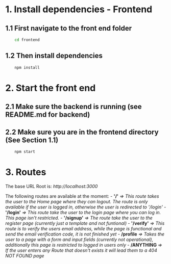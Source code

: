 # 1. Install dependencies - Frontend

## 1.1 First navigate to the front end folder
```bash
    cd frontend
```

## 1.2 Then install dependencies
```bash
    npm install
```

# 2. Start the front end

## 2.1 Make sure the backend is running (see README.md for backend)

## 2.2 Make sure you are in the frontend directory (See Section 1.1)
```bash
    npm start
```

# 3. Routes

The base URL Root is: *http://localhost:3000*

The following routes are available at the moment:
    - **'/'** *=> This route takes the user to the Home page where they can logout. The route is only available if the user is logged in, otherwise the user is redirected to '/login'*
    - **'/login'** *=> This route take the user to the login page where you can log in. This page isn't restricted.*
    - **'/signup'** *=> The route take the user to the register page (currently just a template and not funtional)*
    - **'/verify'** *=> This route is to verify the users email address, while the page is functional and send the email verification code, it is not finished yet*
    - **/profile** *=> Takes the user to a page with a form and input fields (currently not operational), additionally this page is restricted to logged in users only*
    - **/ANYTHING** *=> If the user enters any Route that doesn't exists it will lead them to a 404 NOT FOUND page*

